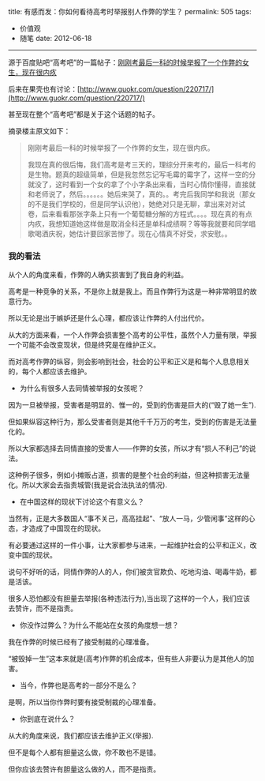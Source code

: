 title: 有感而发：你如何看待高考时举报别人作弊的学生？
permalink: 505
tags:
  - 价值观
  - 随笔
date: 2012-06-18
---

源于百度贴吧“高考吧”的一篇帖子：[刚刚考最后一科的时候举报了一个作弊的女生，现在很内疚](http://tieba.baidu.com/p/1647714286)

后来在果壳也有讨论：[http://www.guokr.com/question/220717/](http://www.guokr.com/question/220717/)

甚至现在整个“高考吧”都是关于这个话题的帖子。

摘录楼主原文如下：

> 刚刚考最后一科的时候举报了一个作弊的女生，现在很内疚。
>
> 我现在真的很后悔，我们高考是考三天的，理综分开来考的，最后一科考的是生物。题真的超级简单，但是我忽然忘记写毛霉的霉字了，这样一空的分就没了，这时看到一个女的拿了个小字条出来看，当时心情你懂得，直接就和老师说了，然后。。。。。。她后来哭了，真的。。考完后我同学和我说（那女的不是我们学校的，但是同学认识他），她绝对只是无聊，拿出来对对试卷，后来看看那张字条上只有一个葡萄糖分解的方程式。。。。现在真的有点内疚，我想知道她这样做是取消全科还是单科成绩啊？等等我就要和同学唱歌喝酒庆祝，她估计要回家苦惨了。现在心情真不好受，求安慰。。

### 我的看法

从个人的角度来看，作弊的人确实损害到了我自身的利益。

高考是一种竞争的关系，不是你上就是我上。而且作弊行为这是一种非常明显的故意行为。

所以无论是出于嫉妒还是什么心理，都应该让作弊的人付出代价。

从大的方面来看，一个人作弊会损害整个高考的公平性，虽然个人力量有限，举报一个可能不会改变现状，但是终究是在维护正义。

而对高考作弊的纵容，则会影响到社会，社会的公平和正义是和每个人息息相关的，每个人都应该去维护。

* 为什么有很多人去同情被举报的女孩呢？

因为一旦被举报，受害者是明显的、惟一的，受到的伤害是巨大的(“毁了她一生”).

但如果纵容这种行为，那么受害者则是其他千千万万的考生，受到的伤害是无法量化的。

所以大家都选择去同情直接的受害人——作弊的女孩，所以才有“损人不利己”的说法。

这种例子很多，例如小摊贩占道，损害的是整个社会的利益，但这种损害无法量化。所以大家会去指责城管(我是说合法执法的情况).

* 在中国这样的现状下讨论这个有意义么？

当然有，正是大多数国人“事不关己，高高挂起”、“放人一马，少管闲事”这样的心态，才造成了中国现在的现状。

有必要通过这样的一件小事，让大家都参与进来，一起维护社会的公平和正义，改变中国的现状。

说句不好听的话，同情作弊的人的人，你们被贪官欺负、吃地沟油、喝毒牛奶，都是活该。

很多人恐怕都没有胆量去举报(各种违法行为),当出现了这样的一个人，我们应该去赞许，而不是指责。

* 你没作过弊么？为什么不能站在女孩的角度想一想？

我在作弊的时候已经有了接受制裁的心理准备。

“被毁掉一生”这本来就是(高考)作弊的机会成本，但有些人非要认为是其他人的加害。

* 当今，作弊也是高考的一部分不是么？

是啊，所以当你作弊时要有接受制裁的心理准备。

* 你到底在说什么？

从大的角度来说，我们都应该去维护正义(举报).

但不是每个人都有胆量这么做，你不敢也不是错。

但你应该去赞许有胆量这么做的人，而不是指责。
